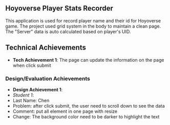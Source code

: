 ## Hoyoverse Player Stats Recorder
This application is used for record player name and their id for Hoyoverse game. The project used grid system in the body to maintain a 
clean page. The "Server" data is auto calculated based on player's UID.

## Technical Achievements
- **Tech Achievement 1**: The page can update the information on the page when click submit

### Design/Evaluation Achievements
- **Design Achievement 1**: 
- *Student 1*:
- Last Name: Chen
- Problem: after click submit, the user need to scroll down to see the data
- Comment: put all element in one page with resize
- Change: The background color need to be darker to highlight the text
